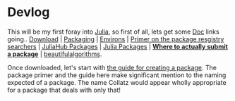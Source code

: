 # Devlog
This will be my first foray into [Julia](https://julialang.org/), so first of all, lets get some [Doc](https://docs.julialang.org/en/v1/) links going.. [Download](https://julialang.org/downloads/) | [Packaging](https://pkgdocs.julialang.org/v1/) | [Environs](https://pkgdocs.julialang.org/v1/environments/) | [Primer on the package resgistry searchers](https://julialang.org/packages/) | [JuliaHub Packages](https://juliahub.com/ui/Packages) | [Julia Packages](https://juliapackages.com/packages) | [**Where to actually submit a package**](https://github.com/JuliaRegistries/General) | [beautifulalgorithms](https://juliapackages.com/packages/beautifulalgorithms).

Once downloaded, let's start with [the guide for creating a package](https://pkgdocs.julialang.org/v1/creating-packages/). The package primer and the guide here make significant mention to the naming expected of a package. The name Collatz would appear wholly appropriate for a package that deals with only that!

